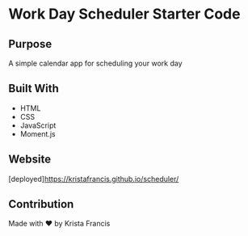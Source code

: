 # Work Day Scheduler Starter Code

## Purpose

A simple calendar app for scheduling your work day

## Built With

- HTML
- CSS
- JavaScript
- Moment.js

## Website

[deployed]https://kristafrancis.github.io/scheduler/

## Contribution

Made with ❤️️ by Krista Francis
